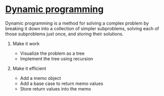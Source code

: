 # [Dynamic programming](https://www.youtube.com/watch?v=oBt53YbR9Kk)

Dynamic programming is a method for solving a complex problem by breaking it down into a collection of simpler subproblems, solving each of those subproblems just once, and storing their solutions.

1. Make it work
   - Visualize the problem as a tree
   - Implement the tree using recursion

2. Make it efficient
   - Add a memo object
   - Add a base case to return memo values
   - Store return values into the memo
